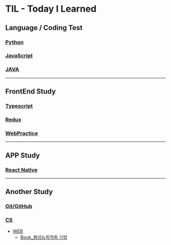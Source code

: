 # TIL - Today I Learned

## Language / Coding Test
### [Python](https://github.com/HSH-5566/TIL/tree/main/CodingTest/Python)
### [JavaScript](https://github.com/HSH-5566/TIL/tree/main/Javacript)
### [JAVA](https://github.com/HSH-5566/TIL/tree/main/CodingTest/Java)
<hr>

## FrontEnd Study
### [Typescript](https://github.com/HSH-5566/TIL/tree/main/Typescript)
### [Redux](https://github.com/HSH-5566/TIL/tree/main/Redux)
### [WebPractice]()
<hr>

## APP Study
### [React Native](https://github.com/HSH-5566/TIL/tree/main/ReactNative)
<hr>

## Another Study
### [Git/GitHub](https://github.com/HSH-5566/TIL/tree/main/ReactNative)
### [CS](https://github.com/HSH-5566/TIL/tree/main/ReactNative)
- [WEB](https://github.com/HSH-5566/TIL/tree/main/CS/Web)
    - [Book_웹성능최적화 기법](https://github.com/HSH-5566/TIL/tree/main/CS/Web/%5BBook%5D%EC%9B%B9%EC%84%B1%EB%8A%A5%EC%B5%9C%EC%A0%81%ED%99%94%EA%B8%B0%EB%B2%95)